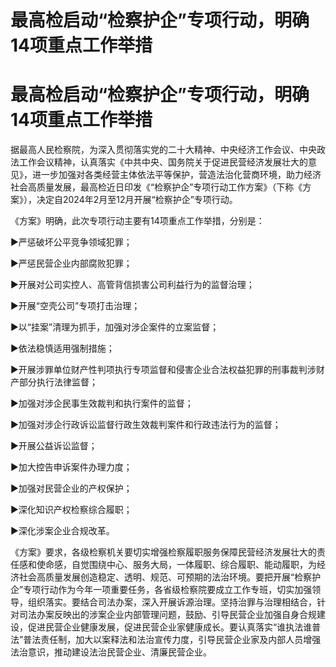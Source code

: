 # 最高检启动“检察护企”专项行动，明确14项重点工作举措

# 最高检启动“检察护企”专项行动，明确14项重点工作举措

据最高人民检察院，为深入贯彻落实党的二十大精神、中央经济工作会议、中央政法工作会议精神，认真落实《中共中央、国务院关于促进民营经济发展壮大的意见》，进一步加强对各类经营主体依法平等保护，营造法治化营商环境，助力经济社会高质量发展，最高检近日印发《“检察护企”专项行动工作方案》（下称《方案》），决定自2024年2月至12月开展“检察护企”专项行动。

《方案》明确，此次专项行动主要有14项重点工作举措，分别是：

▶严惩破坏公平竞争领域犯罪；

▶严惩民营企业内部腐败犯罪；

▶开展对公司实控人、高管背信损害公司利益行为的监督治理；

▶开展“空壳公司”专项打击治理；

▶以“挂案”清理为抓手，加强对涉企案件的立案监督；

▶依法稳慎适用强制措施；

▶开展涉罪单位财产性判项执行专项监督和侵害企业合法权益犯罪的刑事裁判涉财产部分执行法律监督；

▶加强对涉企民事生效裁判和执行案件的监督；

▶加强对涉企行政诉讼监督行政生效裁判案件和行政违法行为的监督；

▶开展公益诉讼监督；

▶加大控告申诉案件办理力度；

▶加强对民营企业的产权保护；

▶深化知识产权检察综合履职；

▶深化涉案企业合规改革。

《方案》要求，各级检察机关要切实增强检察履职服务保障民营经济发展壮大的责任感和使命感，自觉围绕中心、服务大局，一体履职、综合履职、能动履职，为经济社会高质量发展创造稳定、透明、规范、可预期的法治环境。要把开展“检察护企”专项行动作为今年一项重要任务，各省级检察院要成立工作专班，切实加强领导，组织落实。要结合司法办案，深入开展诉源治理。坚持治罪与治理相结合，针对司法办案反映出的涉案企业内部管理问题，鼓励、引导民营企业加强自身合规建设，促进民营企业健康发展，促进民营企业家健康成长。要认真落实“谁执法谁普法”普法责任制，加大以案释法和法治宣传力度，引导民营企业家及内部人员增强法治意识，推动建设法治民营企业、清廉民营企业。

